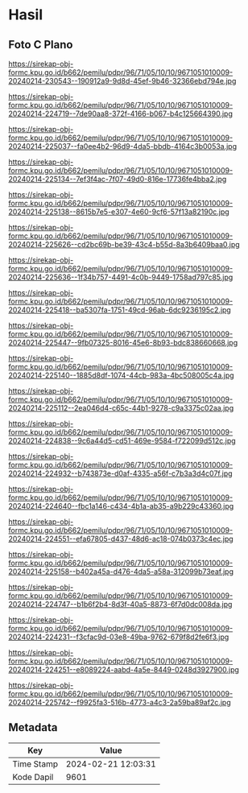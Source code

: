 # Hasil

## Foto C Plano

https://sirekap-obj-formc.kpu.go.id/b662/pemilu/pdpr/96/71/05/10/10/9671051010009-20240214-230543--190912a9-9d8d-45ef-9b46-32366ebd794e.jpg

https://sirekap-obj-formc.kpu.go.id/b662/pemilu/pdpr/96/71/05/10/10/9671051010009-20240214-224719--7de90aa8-372f-4166-b067-b4c125664390.jpg

https://sirekap-obj-formc.kpu.go.id/b662/pemilu/pdpr/96/71/05/10/10/9671051010009-20240214-225037--fa0ee4b2-96d9-4da5-bbdb-4164c3b0053a.jpg

https://sirekap-obj-formc.kpu.go.id/b662/pemilu/pdpr/96/71/05/10/10/9671051010009-20240214-225134--7ef3f4ac-7f07-49d0-816e-17736fe4bba2.jpg

https://sirekap-obj-formc.kpu.go.id/b662/pemilu/pdpr/96/71/05/10/10/9671051010009-20240214-225138--8615b7e5-e307-4e60-9cf6-57f13a82190c.jpg

https://sirekap-obj-formc.kpu.go.id/b662/pemilu/pdpr/96/71/05/10/10/9671051010009-20240214-225626--cd2bc69b-be39-43c4-b55d-8a3b6409baa0.jpg

https://sirekap-obj-formc.kpu.go.id/b662/pemilu/pdpr/96/71/05/10/10/9671051010009-20240214-225636--1f34b757-4491-4c0b-9449-1758ad797c85.jpg

https://sirekap-obj-formc.kpu.go.id/b662/pemilu/pdpr/96/71/05/10/10/9671051010009-20240214-225418--ba5307fa-1751-49cd-96ab-6dc9236195c2.jpg

https://sirekap-obj-formc.kpu.go.id/b662/pemilu/pdpr/96/71/05/10/10/9671051010009-20240214-225447--9fb07325-8016-45e6-8b93-bdc838660668.jpg

https://sirekap-obj-formc.kpu.go.id/b662/pemilu/pdpr/96/71/05/10/10/9671051010009-20240214-225140--1885d8df-1074-44cb-983a-4bc508005c4a.jpg

https://sirekap-obj-formc.kpu.go.id/b662/pemilu/pdpr/96/71/05/10/10/9671051010009-20240214-225112--2ea046d4-c65c-44b1-9278-c9a3375c02aa.jpg

https://sirekap-obj-formc.kpu.go.id/b662/pemilu/pdpr/96/71/05/10/10/9671051010009-20240214-224838--9c6a44d5-cd51-469e-9584-f722099d512c.jpg

https://sirekap-obj-formc.kpu.go.id/b662/pemilu/pdpr/96/71/05/10/10/9671051010009-20240214-224932--b743873e-d0af-4335-a56f-c7b3a3d4c07f.jpg

https://sirekap-obj-formc.kpu.go.id/b662/pemilu/pdpr/96/71/05/10/10/9671051010009-20240214-224640--fbc1a146-c434-4b1a-ab35-a9b229c43360.jpg

https://sirekap-obj-formc.kpu.go.id/b662/pemilu/pdpr/96/71/05/10/10/9671051010009-20240214-224551--efa67805-d437-48d6-ac18-074b0373c4ec.jpg

https://sirekap-obj-formc.kpu.go.id/b662/pemilu/pdpr/96/71/05/10/10/9671051010009-20240214-225158--b402a45a-d476-4da5-a58a-312099b73eaf.jpg

https://sirekap-obj-formc.kpu.go.id/b662/pemilu/pdpr/96/71/05/10/10/9671051010009-20240214-224747--b1b6f2b4-8d3f-40a5-8873-6f7d0dc008da.jpg

https://sirekap-obj-formc.kpu.go.id/b662/pemilu/pdpr/96/71/05/10/10/9671051010009-20240214-224231--f3cfac9d-03e8-49ba-9762-679f8d2fe6f3.jpg

https://sirekap-obj-formc.kpu.go.id/b662/pemilu/pdpr/96/71/05/10/10/9671051010009-20240214-224251--e8089224-aabd-4a5e-8449-0248d3927900.jpg

https://sirekap-obj-formc.kpu.go.id/b662/pemilu/pdpr/96/71/05/10/10/9671051010009-20240214-225742--f9925fa3-516b-4773-a4c3-2a59ba89af2c.jpg


## Metadata

| Key        | Value               |
| ---------- | ------------------- |
| Time Stamp | 2024-02-21 12:03:31 |
| Kode Dapil | 9601                |



